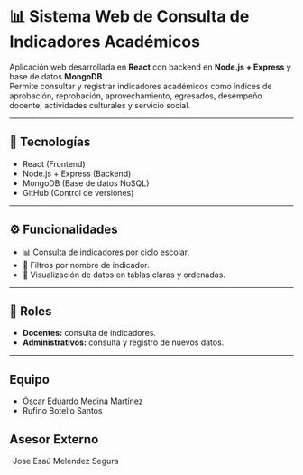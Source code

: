 # 📊 Sistema Web de Consulta de Indicadores Académicos

Aplicación web desarrollada en **React** con backend en **Node.js + Express** y base de datos **MongoDB**.  
Permite consultar y registrar indicadores académicos como índices de aprobación, reprobación, aprovechamiento, egresados, desempeño docente, actividades culturales y servicio social.  

---

## 🚀 Tecnologías
- React (Frontend)  
- Node.js + Express (Backend)  
- MongoDB (Base de datos NoSQL)  
- GitHub (Control de versiones)  

---

## ⚙️ Funcionalidades
- 📊 Consulta de indicadores por ciclo escolar.  
- 🔎 Filtros por nombre de indicador.  
- 📑 Visualización de datos en tablas claras y ordenadas.  

---

## 👥 Roles
- **Docentes:** consulta de indicadores.  
- **Administrativos:** consulta y registro de nuevos datos.  

---

## Equipo
- Óscar Eduardo Medina Martínez  
- Rufino Botello Santos
  
## Asesor Externo
-Jose Esaú Melendez Segura 
